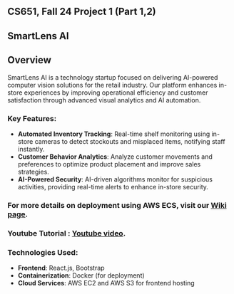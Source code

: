 ## CS651, Fall 24 Project 1 (Part 1,2)
## SmartLens AI

## Overview
SmartLens AI is a technology startup focused on delivering AI-powered computer vision solutions for the retail industry. Our platform enhances in-store experiences by improving operational efficiency and customer satisfaction through advanced visual analytics and AI automation.

### Key Features:
- **Automated Inventory Tracking**: Real-time shelf monitoring using in-store cameras to detect stockouts and misplaced items, notifying staff instantly.
- **Customer Behavior Analytics**: Analyze customer movements and preferences to optimize product placement and improve sales strategies.
- **AI-Powered Security**: AI-driven algorithms monitor for suspicious activities, providing real-time alerts to enhance in-store security.

### For more details on deployment using AWS ECS, visit our [Wiki page](https://github.com/nithishkumar16/SmartLensAI_Part2/wiki).
### Youtube Tutorial : [Youtube video](https://www.youtube.com/watch?v=WewEdb7DFCk).

### Technologies Used:
- **Frontend**: React.js, Bootstrap
- **Containerization**: Docker (for deployment)
- **Cloud Services**: AWS EC2 and AWS S3 for frontend hosting



